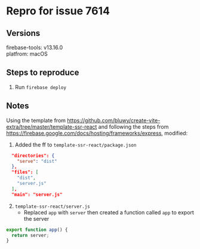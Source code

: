 # Repro for issue 7614

## Versions

firebase-tools: v13.16.0<br>
platfrom: macOS

## Steps to reproduce

1. Run `firebase deploy`

## Notes

Using the template from https://github.com/bluwy/create-vite-extra/tree/master/template-ssr-react and following the steps from https://firebase.google.com/docs/hosting/frameworks/express, modified:

1. Added the ff to `template-ssr-react/package.json`

```json
  "directories": {
    "serve": "dist"
  },
  "files": [
    "dist",
    "server.js"
  ],
  "main": "server.js"
```

2. `template-ssr-react/server.js`
   - Replaced `app` with `server` then created a function called `app` to export the server

```js
export function app() {
  return server;
}
```
